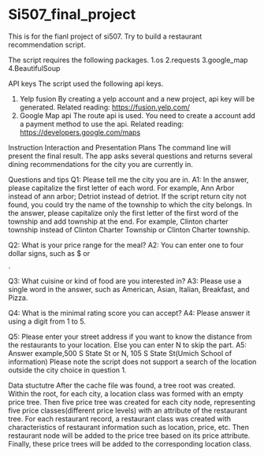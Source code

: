 # Si507_final_project
This is for the fianl project of si507. Try to build a restaurant recommendation script. 

The script requires the following packages.
1.os 2.requests 3.google_map 4.BeautifulSoup

API keys
The script used the following api keys.
1. Yelp fusion
By creating a yelp account and a new project, api key will be generated.
Related reading: https://fusion.yelp.com/
2. Google Map api
The route api is used. You need to create a account add a payment method to use the api. 
Related reading: https://developers.google.com/maps

Instruction
Interaction and Presentation Plans
The command line will present the final result. The app asks several questions and returns several dining recommendations for the city you are currently in. 

Questions and tips
Q1:
Please tell me the city you are in.
A1:
In the answer, please capitalize the first letter of each word.
For example, Ann Arbor instead of ann arbor; Detriot instead of detriot.
If the script return city not found, you could try the name of the township to which the city belongs.
In the answer, please capitalize only the first letter of the first word of the township and add township at the end.
For example, Clinton charter township instead of Clinton Charter Township or Clinton Charter township.

Q2:
What is your price range for the meal?
A2:
You can enter one to four dollar signs, such as $ or $$$$.

Q3:
What cuisine or kind of food are you interested in?
A3:
Please use a single word in the answer, such as American, Asian, Italian, Breakfast, and Pizza.

Q4:
What is the minimal rating score you can accept?
A4:
Please answer it using a digit from 1 to 5. 

Q5:
Please enter your street address if you want to know the distance from the restaurants to your location. Else you can enter N to skip the part.
A5: 
Answer example,500 S State St or N, 105 S State St(Umich School of information)
Please note the script does not support a search of the location outside the city choice in question 1. 

Data stuctutre 
After the cache file was found, a tree root was created. Within the root, for each city, a location class was formed with an empty price tree. Then five price tree was created for each city node, representing five price classes(different price levels) with an attribute of the restaurant tree. For each restaurant record, a restaurant class was created with characteristics of restaurant information such as location, price, etc. Then restaurant node will be added to the price tree based on its price attribute. Finally, these price trees will be added to the corresponding location class. 



